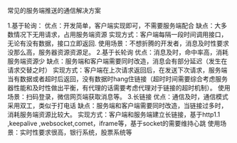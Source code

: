 常见的服务端推送的通信解决方案

1.基于轮询：
优点：开发简单，客户端实现即可，不需要服务端配合
缺点：大多数情况下无用请求，占用服务端资源
实现方式：客户端每隔一段时间调用接口，无论有没有数据，接口立即返回.
使用场景：不想折腾的开发者，消息及时性要求没那么高，服务器资源资源足。
2.基于长轮询
优点：消息及时，命中率高，消耗服务端资源少
缺点：服务端和客户端需要同时改造，消息会有部分延迟（发生在请求交替之时）
实现方式：客户端在上次请求返回后，在发送下次请求，服务端当有数据或者超时后返回，没有数据时hang住链接（超时时间需要综合考虑服务器性能和及时性做出平衡，有代理的话需要考虑代理对于链接的超时机制）。
使用场景：扫码登录，微信网页端获取消息等。
3.长链接
优点：通信及时，通信模式采用双工，类似于打电话
缺点：服务端和客户端需要同时改造，当链接过多时，消耗服务端资源比较大。
实现方式：客户端和服务端建立长链接，基于http1.1 ,keepalive ,websocket,comet，iframe等，基于socket的需要维持心跳
使用场景：实时性要求很高，银行系统，股票系统等